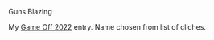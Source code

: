 Guns Blazing

My [Game Off 2022](https://itch.io/jam/game-off-2022) entry. Name chosen from list of cliches.
